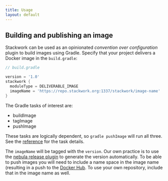 ```yaml
---
title: Usage
layout: default
---
```

## Building and publishing an image
Stackwork can be used as an opinionated *convention over configuration* plugin to build images using Gradle.
Specify that your project delivers a Docker image in the `build.gradle`:

~~~ groovy
// build.gradle

version = '1.0'
stackwork {
  moduleType = DELIVERABLE_IMAGE
  imageName = 'https://repo.stackwork.org:1337/stackwork/image-name'
}
~~~

The Gradle tasks of interest are:
- buildImage
- tagImage
- pushImage

These tasks are logically dependent, so `gradle pushImage` will run all three. See the [reference](/reference) for the task details.

The `imageName` will be tagged with the `version`. Our own practice is to use the 
[nebula release plugin](https://github.com/nebula-plugins/nebula-release-plugin) to generate the version automatically.
To be able to push images you will need to include a name space in the image name (resulting in a push to the
[Docker Hub](https://hub.docker.com/). To use your own repository, include that in the image name as well.
